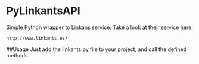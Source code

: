 PyLinkantsAPI
=============

Simple Python wrapper to Linkans service. Take a look at their service here:

```
http://www.linkants.es/
```

##Usage
Just add the linkants.py file to your project, and call the defined methods.
